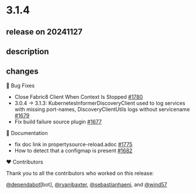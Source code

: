 # 3.1.4

## release on 20241127
## description
## changes
🐞 Bug Fixes

* Close Fabric8 Client When Context Is Stopped <a href="https://github.com/spring-cloud/spring-cloud-kubernetes/pull/1780" data-hovercard-type="pull_request" data-hovercard-url="/spring-cloud/spring-cloud-kubernetes/pull/1780/hovercard">#1780</a>
* 3.0.4 -> 3.1.3: KubernetesInformerDiscoveryClient used to log services with missing port-names, DiscoveryClientUtils logs without servicename <a href="https://github.com/spring-cloud/spring-cloud-kubernetes/issues/1679" data-hovercard-type="issue" data-hovercard-url="/spring-cloud/spring-cloud-kubernetes/issues/1679/hovercard">#1679</a>
* Fix build failure source plugin <a href="https://github.com/spring-cloud/spring-cloud-kubernetes/pull/1677" data-hovercard-type="pull_request" data-hovercard-url="/spring-cloud/spring-cloud-kubernetes/pull/1677/hovercard">#1677</a>

📔 Documentation

* fix doc link in propertysource-reload.adoc <a href="https://github.com/spring-cloud/spring-cloud-kubernetes/pull/1775" data-hovercard-type="pull_request" data-hovercard-url="/spring-cloud/spring-cloud-kubernetes/pull/1775/hovercard">#1775</a>
* How to detect that a configmap is present <a href="https://github.com/spring-cloud/spring-cloud-kubernetes/issues/1682" data-hovercard-type="issue" data-hovercard-url="/spring-cloud/spring-cloud-kubernetes/issues/1682/hovercard">#1682</a>

❤️ Contributors

Thank you to all the contributors who worked on this release:

<a class="user-mention notranslate" data-hovercard-type="organization" data-hovercard-url="/orgs/dependabot/hovercard" data-octo-click="hovercard-link-click" data-octo-dimensions="link_type:self" href="https://github.com/dependabot">@dependabot</a>[bot], <a class="user-mention notranslate" data-hovercard-type="user" data-hovercard-url="/users/ryanjbaxter/hovercard" data-octo-click="hovercard-link-click" data-octo-dimensions="link_type:self" href="https://github.com/ryanjbaxter">@ryanjbaxter</a>, <a class="user-mention notranslate" data-hovercard-type="user" data-hovercard-url="/users/sebastianhaeni/hovercard" data-octo-click="hovercard-link-click" data-octo-dimensions="link_type:self" href="https://github.com/sebastianhaeni">@sebastianhaeni</a>, and <a class="user-mention notranslate" data-hovercard-type="user" data-hovercard-url="/users/wind57/hovercard" data-octo-click="hovercard-link-click" data-octo-dimensions="link_type:self" href="https://github.com/wind57">@wind57</a>

